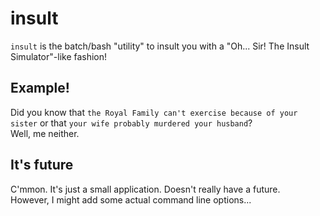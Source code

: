 # insult

`insult` is the batch/bash "utility" to insult you with a "Oh... Sir! The Insult Simulator"-like fashion!

## Example!

Did you know that `the Royal Family can't exercise because of your sister` or that `your wife probably murdered your husband`?  
Well, me neither.

## It's future

C'mmon. It's just a small application. Doesn't really have a future.  
However, I might add some actual command line options...
